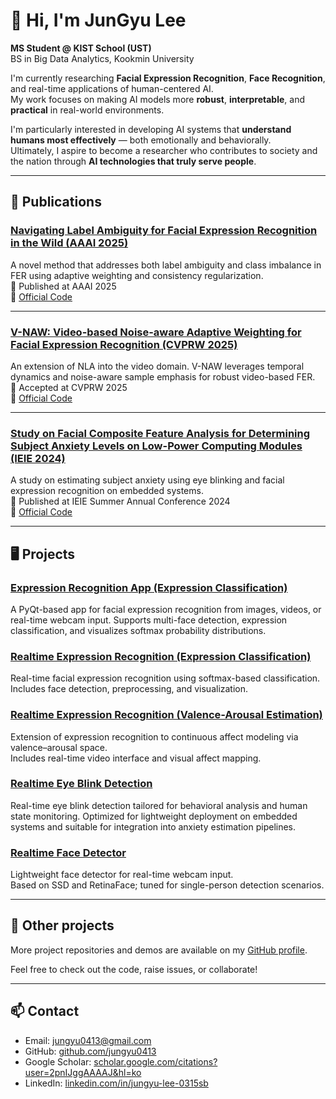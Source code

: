 # 👋 Hi, I'm JunGyu Lee

**MS Student @ KIST School (UST)**  
BS in Big Data Analytics, Kookmin University  

I'm currently researching **Facial Expression Recognition**, **Face Recognition**, and real-time applications of human-centered AI.  
My work focuses on making AI models more **robust**, **interpretable**, and **practical** in real-world environments.

I'm particularly interested in developing AI systems that **understand humans most effectively** — both emotionally and behaviorally.  
Ultimately, I aspire to become a researcher who contributes to society and the nation through **AI technologies that truly serve people**.


---

## 📌 Publications

### [Navigating Label Ambiguity for Facial Expression Recognition in the Wild (AAAI 2025)](https://ojs.aaai.org/index.php/AAAI/article/view/32476)  
A novel method that addresses both label ambiguity and class imbalance in FER using adaptive weighting and consistency regularization.  
📄 Published at AAAI 2025  
🔗 [Official Code](https://github.com/jungyu0413/Navigating-Label-Ambiguity-NLA-)

---

### [V-NAW: Video-based Noise-aware Adaptive Weighting for Facial Expression Recognition (CVPRW 2025)](https://arxiv.org/abs/2503.15970)  
An extension of NLA into the video domain. V-NAW leverages temporal dynamics and noise-aware sample emphasis for robust video-based FER.  
📄 Accepted at CVPRW 2025  
🔗 [Official Code](https://github.com/jungyu0413/V-NAW)

---

### [Study on Facial Composite Feature Analysis for Determining Subject Anxiety Levels on Low-Power Computing Modules (IEIE 2024)](https://www.dbpia.co.kr/pdf/pdfView.do?nodeId=NODE11890880)  
A study on estimating subject anxiety using eye blinking and facial expression recognition on embedded systems.  
📄 Published at IEIE Summer Annual Conference 2024  
🔗 [Official Code](https://github.com/jungyu0413/Eye_Blink_Detection)


---

## 🖥️ Projects
### [Expression Recognition App (Expression Classification)](https://github.com/jungyu0413/Expression_app)
A PyQt-based app for facial expression recognition from images, videos, or real-time webcam input.
Supports multi-face detection, expression classification, and visualizes softmax probability distributions.

### [Realtime Expression Recognition (Expression Classification)](https://github.com/jungyu0413/Realtime_FER_Classification)
Real-time facial expression recognition using softmax-based classification.  
Includes face detection, preprocessing, and visualization.

### [Realtime Expression Recognition (Valence-Arousal Estimation)](https://github.com/jungyu0413/Realtime_FER_Estimation)
Extension of expression recognition to continuous affect modeling via valence–arousal space.  
Includes real-time video interface and visual affect mapping.

### [Realtime Eye Blink Detection](https://github.com/jungyu0413/Eye_Blink_Detection)
Real-time eye blink detection tailored for behavioral analysis and human state monitoring.
Optimized for lightweight deployment on embedded systems and suitable for integration into anxiety estimation pipelines.

### [Realtime Face Detector](https://github.com/jungyu0413/realtime_face_detector)
Lightweight face detector for real-time webcam input.  
Based on SSD and RetinaFace; tuned for single-person detection scenarios.

---

## 📁 Other projects

More project repositories and demos are available on my [GitHub profile](https://github.com/jungyu0413?tab=repositories).

Feel free to check out the code, raise issues, or collaborate!

---

## 📫 Contact

-  Email: [jungyu0413@gmail.com](mailto:jungyu0413@gmail.com)
-  GitHub: [github.com/jungyu0413](https://github.com/jungyu0413)
- Google Scholar: [scholar.google.com/citations?user=2pnIJggAAAAJ&hl=ko](https://scholar.google.com/citations?user=2pnIJggAAAAJ&hl=ko)
- LinkedIn: [linkedin.com/in/jungyu-lee-0315sb](https://www.linkedin.com/in/jungyu-lee-0315sb/)
